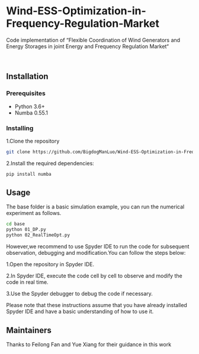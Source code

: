 # Wind-ESS-Optimization-in-Frequency-Regulation-Market
Code implementation of “Flexible Coordination of Wind Generators and Energy Storages in joint Energy and Frequency Regulation Market“

<br>

## Installation
### Prerequisites
- Python 3.6+
- Numba 0.55.1
### Installing

1.Clone the repository

```sh
git clone https://github.com/BigdogManLuo/Wind-ESS-Optimization-in-Frequency-Regulation-Market.git
```
2.Install the required dependencies:
```sh
pip install numba
```

## Usage


The base folder is a basic simulation example, you can run the numerical experiment as follows.
```sh
cd base
python 01_DP.py
python 02_RealTimeOpt.py
```

However,we recommend to use Spyder IDE to run the code for subsequent observation, debugging and modification.You can follow the steps below:


1.Open the repository in Spyder IDE.

2.In Spyder IDE, execute the code cell by cell to observe and modify the code in real time.

3.Use the Spyder debugger to debug the code if necessary.

Please note that these instructions assume that you have already installed Spyder IDE and have a basic understanding of how to use it.


## Maintainers

Thanks to Feilong Fan and Yue Xiang for their guidance in this work








